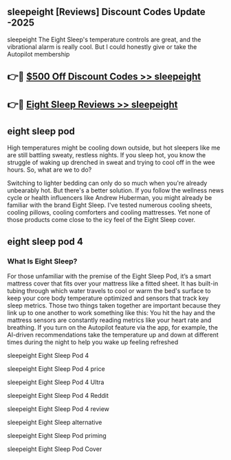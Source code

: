 ## sleepeight [Reviews​] Discount Codes Update -2025

sleepeight The Eight Sleep's temperature controls are great, and the vibrational alarm is really cool. But I could honestly give or take the Autopilot membership

## 👉🔴 [$500 Off Discount Codes >> sleepeight](http://download.freeplayer.one?title=sleepeight&ref=18-ES)

## 👉🔴 [Eight Sleep Reviews >> sleepeight](http://download.freeplayer.one?title=sleepeight&ref=18-ES)

## eight sleep pod

High temperatures might be cooling down outside, but hot sleepers like me are still battling sweaty, restless nights. If you sleep hot, you know the struggle of waking up drenched in sweat and trying to cool off in the wee hours. So, what are we to do?

Switching to lighter bedding can only do so much when you're already unbearably hot. But there's a better solution. If you follow the wellness news cycle or health influencers like Andrew Huberman, you might already be familiar with the brand Eight Sleep. I've tested numerous cooling sheets, cooling pillows, cooling comforters and cooling mattresses. Yet none of those products come close to the icy feel of the Eight Sleep cover.

## eight sleep pod 4

### What Is Eight Sleep?

For those unfamiliar with the premise of the Eight Sleep Pod, it’s a smart mattress cover that fits over your mattress like a fitted sheet. It has built-in tubing through which water travels to cool or warm the bed's surface to keep your core body temperature optimized and sensors that track key sleep metrics. Those two things taken together are important because they link up to one another to work something like this: You hit the hay and the mattress sensors are constantly reading metrics like your heart rate and breathing. If you turn on the Autopilot feature via the app, for example, the AI-driven recommendations take the temperature up and down at different times during the night to help you wake up feeling refreshed

sleepeight Eight Sleep Pod 4

sleepeight Eight Sleep Pod 4 price

sleepeight Eight Sleep Pod 4 Ultra

sleepeight Eight Sleep Pod 4 Reddit

sleepeight Eight Sleep Pod 4 review

sleepeight Eight Sleep alternative

sleepeight Eight Sleep Pod priming

sleepeight Eight Sleep Pod Cover